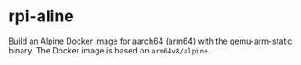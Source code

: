 # rpi-aline

Build an Alpine Docker image for aarch64 (arm64) with the qemu-arm-static binary. The Docker image is based on `arm64v8/alpine`.
